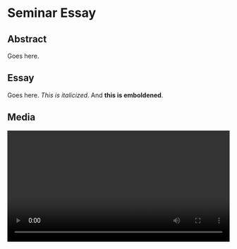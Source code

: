# Seminar Essay

## Abstract

Goes here.

## Essay

Goes here. *This is italicized*. And **this is emboldened**.

## Media

<video width="100%" height="auto" controls autoplay><source src=assets/zaxis.mp4" type="video/mp4"></video>
